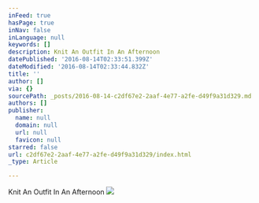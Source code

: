 ```yaml
---
inFeed: true
hasPage: true
inNav: false
inLanguage: null
keywords: []
description: Knit An Outfit In An Afternoon
datePublished: '2016-08-14T02:33:51.399Z'
dateModified: '2016-08-14T02:33:44.832Z'
title: ''
author: []
via: {}
sourcePath: _posts/2016-08-14-c2df67e2-2aaf-4e77-a2fe-d49f9a31d329.md
authors: []
publisher:
  name: null
  domain: null
  url: null
  favicon: null
starred: false
url: c2df67e2-2aaf-4e77-a2fe-d49f9a31d329/index.html
_type: Article

---
```

Knit An Outfit In An Afternoon
![](https://the-grid-user-content.s3-us-west-2.amazonaws.com/d2b17db7-0a50-4174-9f75-68845d480b36.jpg)
